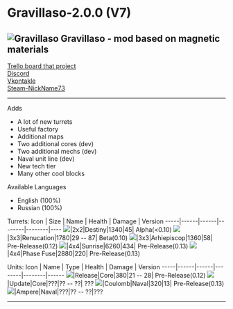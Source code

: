 # Gravillaso-2.0.0 (V7)
![Gravillaso](https://github.com/NickName73/Gravillaso/blob/main/sprites/.Social/logo_1.0-any.png)
Gravillaso - mod based on magnetic materials  
---
[Trello board that project](https://trello.com/b/wT73AZQq/gravillaso)  
[Discord](https://discord.gg/SgsHm9KVNe)  
[Vkontakle](https://vk.com/gravillaso)  
[Steam-NickName73](https://steamcommunity.com/id/nickname_73/)  
  
---
Adds
* A lot of new turrets
* Useful factory
* Additional maps
* Two additional cores (dev)
* Two additional mechs (dev)
* Naval unit line (dev)
* New tech tier
* Many other cool blocks

Available Languages
* English (100%)
* Russian (100%)

Turrets:
Icon | Size | Name | Health | Damage | Version
-----|------|------|--------|--------|----
![](https://github.com/NickName73/Gravillaso/blob/main/sprites/.Social/icons/tur2.png)|2x2|Destiny|1340|45| Alpha(<0.10)
![](https://github.com/NickName73/Gravillaso/blob/main/sprites/.Social/icons/tur4.png)|3x3|Renucation|1780|29 -- 87| Beta(0.10)
![](https://github.com/NickName73/Gravillaso/blob/main/sprites/.Social/icons/tur5.png)|3x3|Arhiepiscop|1360|58| Pre-Release(0.12)
![](https://github.com/NickName73/Gravillaso/blob/main/sprites/.Social/icons/tur6.png)|4x4|Sunrise|6260|434| Pre-Release(0.13)
![](https://github.com/NickName73/Gravillaso/blob/main/sprites/.Social/icons/tur7.png)|4x4|Phase Fuse|2880|220| Pre-Release(0.13)

Units:
Icon | Name | Type | Health | Damage | Version
-----|------|------|--------|--------|------
![](https://github.com/NickName73/Gravillaso/blob/main/sprites/.Social/icons/units/core1.png)|Release|Core|380|21 -- 28| Pre-Release(0.12)
![](https://github.com/NickName73/Gravillaso/blob/main/sprites-override/sprites/error.png)|Update|Core|???|?? -- ??| ???
![](https://github.com/NickName73/Gravillaso/blob/main/sprites/.Social/icons/units/naval1.png)|Coulomb|Naval|320|13| Pre-Release(0.13)
![](https://github.com/NickName73/Gravillaso/blob/main/sprites-override/sprites/error.png)|Ampere|Naval|???|?? -- ??|???

---
